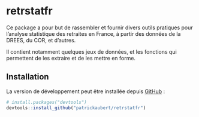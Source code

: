 
<!-- README.md is generated from README.Rmd. Please edit that file -->

# retrstatfr

<!-- badges: start -->
<!-- badges: end -->

Ce package a pour but de rassembler et fournir divers outils pratiques
pour l’analyse statistique des retraites en France, à partir des données
de la DREES, du COR, et d’autres.

Il contient notamment quelques jeux de données, et les fonctions qui
permettent de les extraire et de les mettre en forme.

## Installation

La version de développement peut être installée depuis
[GitHub](https://github.com/) :

``` r
# install.packages("devtools")
devtools::install_github("patrickaubert/retrstatfr")
```
